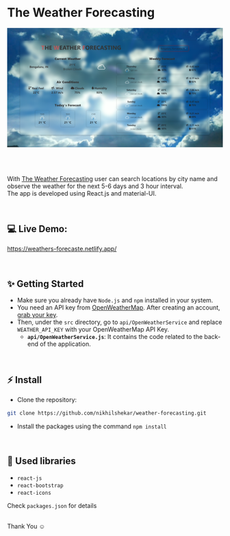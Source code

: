 # The Weather Forecasting
![Application screenshot](./public/screenshot.png)

<br/>
<br/>

With [The Weather Forecasting](https://weathers-forecaste.netlify.app/) user can search locations by city name and observe the weather for the next 5-6 days and 3 hour interval.
<br />
The app is developed using React.js and material-UI.

<br/>

## 💻 Live Demo:

https://weathers-forecaste.netlify.app/

<br/>

## ✨ Getting Started

- Make sure you already have `Node.js` and `npm` installed in your system.
- You need an API key from [OpenWeatherMap](https://openweathermap.org/). After creating an account, [grab your key](https://home.openweathermap.org/api_keys).
- Then, under the `src` directory, go to `api/OpenWeatherService` and replace `WEATHER_API_KEY` with your OpenWeatherMap API Key.
  - **`api/OpenWeatherService.js`**: It contains the code related to the back-end of the application.

<br/>

## ⚡ Install

- Clone the repository:

```bash
git clone https://github.com/nikhilshekar/weather-forecasting.git

```

- Install the packages using the command `npm install`

<br/>

## 📙 Used libraries

- `react-js`
- `react-bootstrap`
- `react-icons`

Check `packages.json` for details



<br/>
Thank You ☺
